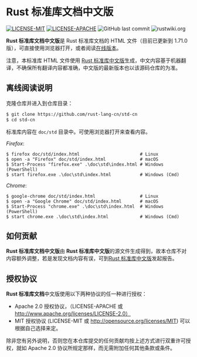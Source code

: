 # Rust 标准库文档中文版

[![LICENSE-MIT](https://img.shields.io/badge/license-MIT-green)](https://raw.githubusercontent.com/rust-lang-cn/std-cn/main/LICENSE-MIT)
[![LICENSE-APACHE](https://img.shields.io/badge/license-Apache%202-blue)](https://raw.githubusercontent.com/rust-lang-cn/std-cn/main/LICENSE-APACHE)
![GitHub last commit](https://img.shields.io/github/last-commit/rust-lang-cn/std-cn?color=gold)
![rustwiki.org](https://img.shields.io/website?up_message=rustwiki.org&url=https%3A%2F%2Frustwiki.org)

**Rust 标准库文档中文版**是 Rust 标准库文档的 HTML 文件（目前已更新到 1.71.0 版），可直接使用浏览器打开，或者阅读[在线版本][std-cn]。

注意，本标准库 HTML 文件使用 [Rust 标准库中文版][rust-library-i18n]生成，中文内容基于机器翻译，不确保所有翻译内容都准确，中文版的最新版本也以该源码仓库的为准。

## 离线阅读说明

克隆仓库并进入到仓库目录：

```bash
$ git clone https://github.com/rust-lang-cn/std-cn
$ cd std-cn
```

标准库内容在 `doc/std` 目录中。可使用浏览器打开来查看内容。

*Firefox*:

```console
$ firefox doc/std/index.html                       # Linux
$ open -a "Firefox" doc/std/index.html             # macOS
$ Start-Process "firefox.exe" .\doc\std\index.html # Windows (PowerShell)
$ start firefox.exe .\doc\std\index.html           # Windows (Cmd)
```

*Chrome*:

```console
$ google-chrome doc/std/index.html                 # Linux
$ open -a "Google Chrome" doc/std/index.html       # macOS
$ Start-Process "chrome.exe" .\doc\std\index.html  # Windows (PowerShell)
$ start chrome.exe .\doc\std\index.html            # Windows (Cmd)
```

## 如何贡献

**Rust 标准库文档中文版**由 **Rust 标准库中文版**的源文件生成得到，故本仓库不对内容额外调整，若是发现文档内容有误，可到[Rust 标准库中文版][rust-library-i18n]发起报告。

## 授权协议

**Rust 标准库文档**中文版使用以下两种协议的任一种进行授权：

- Apache 2.0 授权协议，（LICENSE-APACHE 或 http://www.apache.org/licenses/LICENSE-2.0）
- MIT 授权协议 (LICENSE-MIT 或 http://opensource.org/licenses/MIT)
可以根据自己选择来定。

除非您有另外说明，否则您在本仓库提交的任何贡献均按上述方式进行双重许可授权，就如 Apache 2.0 协议所规定那样，而无需附加任何其他条款或条件。

[std-cn]: https://rustwiki.org/zh-CN/std/
[rust-library-i18n]: https://github.com/wtklbm/rust-library-i18n
